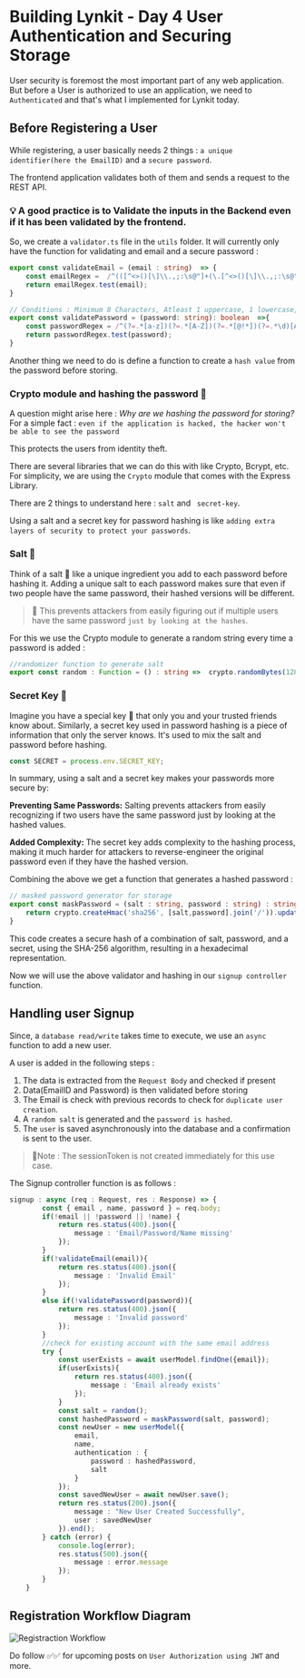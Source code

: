 # Building Lynkit - Day 4 User Authentication and Securing Storage
User security is foremost the most important part of any web application. 
But before a User is authorized to use an application, we need to `Authenticated` and that's what I implemented for Lynkit today.

## Before Registering a User
While registering, a user basically needs 2 things : `a unique identifier(here the EmailID)` and a `secure password`.

The frontend application validates both of them and sends a request to the REST API. 

### 💡 A good practice is to Validate the inputs in the Backend even if it has been validated by the frontend.

So, we create a `validator.ts` file in the `utils` folder. It will currently only have the function for validating and email and a secure password : 
```validator.ts
export const validateEmail = (email : string)  => {
    const emailRegex =  /^(([^<>()[\]\\.,;:\s@"]+(\.[^<>()[\]\\.,;:\s@"]+)*)|(".+"))@((\[[0-9]{1,3}\.[0-9]{1,3}\.[0-9]{1,3}\.[0-9]{1,3}\])|(([a-zA-Z\-0-9]+\.)+[a-zA-Z]{2,}))$/;
    return emailRegex.test(email);
}

// Conditions : Minimum 8 Characters, Atleast 1 uppercase, 1 lowercase, 1 number and 1 special character from 👉 [@,!,*]
export const validatePassword = (password: string): boolean  =>{
    const passwordRegex = /^(?=.*[a-z])(?=.*[A-Z])(?=.*[@!*])(?=.*\d)[A-Za-z@!*0-9]{8,}$/;
    return passwordRegex.test(password);
}
```

Another thing we need to do is define a function to create a `hash value` from the password before storing.

### Crypto module and hashing the password 🔐
A question might arise here : *Why are we hashing the password for storing?*
For a simple fact : `even if the application is hacked, the hacker won't be able to see the password`

This protects the users from identity theft.

There are several libraries that we can do this with like Crypto, Bcrypt, etc.
For simplicity, we are using the `Crypto` module that comes with the Express Library.

There are 2 things to understand here : `salt` and ` secret-key`. 

Using a salt and a secret key for password hashing is like `adding extra layers of security to protect your passwords`.

### Salt 🧂
Think of a salt 🧂 like a unique ingredient you add to each password before hashing it. Adding a unique salt to each password makes sure that even if two people have the same password, their hashed versions will be different. 
> 📌 This prevents attackers from easily figuring out if multiple users have the same password `just by looking at the hashes`.

For this we use the Crypto module to generate a random string every time a password is added : 
```ts
//randomizer function to generate salt
export const random : Function = () : string =>  crypto.randomBytes(128).toString('base64');
```

### Secret Key 🔑
Imagine you have a special key 🔑 that only you and your trusted friends know about. Similarly, a secret key used in password hashing is a piece of information that only the server knows. It's used to mix the salt and password before hashing. 
```ts
const SECRET = process.env.SECRET_KEY;
```
In summary, using a salt and a secret key makes your passwords more secure by:

**Preventing Same Passwords:** Salting prevents attackers from easily recognizing if two users have the same password just by looking at the hashed values.

**Added Complexity:** The secret key adds complexity to the hashing process, making it much harder for attackers to reverse-engineer the original password even if they have the hashed version.

Combining the above we get a function that generates a hashed password : 
```ts
// masked password generator for storage
export const maskPassword = (salt : string, password : string) : string => {
    return crypto.createHmac('sha256', [salt,password].join('/')).update(SECRET).digest('hex');
}
```
This code creates a secure hash of a combination of salt, password, and a secret, using the SHA-256 algorithm, resulting in a hexadecimal representation.

Now we will use the above validator and hashing in our `signup controller` function.

## Handling user Signup
Since, a `database read/write` takes time to execute, we use an `async` function to add a new user.

A user is added in the following steps : 
 1. The data is extracted from the `Request Body` and checked if present
 2. Data(EmailID and Password) is then validated before storing
 3. The Email is check with previous records to check for `duplicate user creation`.
 4. A `random salt` is generated and the `password is hashed`.
 5. The `user` is saved asynchronously into the database and a confirmation is sent to the user.
> 📌Note : The sessionToken is not created immediately for this use case.

The Signup controller function is as follows : 
```signup.ts
signup : async (req : Request, res : Response) => {
        const { email , name, password } = req.body;
        if(!email || !password || !name) {
            return res.status(400).json({
                message : 'Email/Password/Name missing'
            });
        }
        if(!validateEmail(email)){
            return res.status(400).json({
                message : 'Invalid Email'
            });
        }
        else if(!validatePassword(password)){
            return res.status(400).json({
                message : 'Invalid password'
            });
        }
        //check for existing account with the same email address
        try {
            const userExists = await userModel.findOne({email});
            if(userExists){
                return res.status(400).json({
                    message : 'Email already exists'
                });
            }
            const salt = random();
            const hashedPassword = maskPassword(salt, password);
            const newUser = new userModel({
                email,
                name,
                authentication : {
                    password : hashedPassword,
                    salt
                }
            });
            const savedNewUser = await newUser.save();
            return res.status(200).json({
                message : "New User Created Successfully",
                user : savedNewUser
            }).end();
        } catch (error) {
            console.log(error);
            res.status(500).json({
                message : error.message
            });
        }
    }
```

## Registration Workflow Diagram

![Registraction Workflow](https://github.com/thevinitgupta/100-Days-of-Learning/assets/65801700/3e5a612e-ca4c-459c-b731-d96adb790271)

Do follow ✅✅ for upcoming posts on `User Authorization using JWT` and more.

